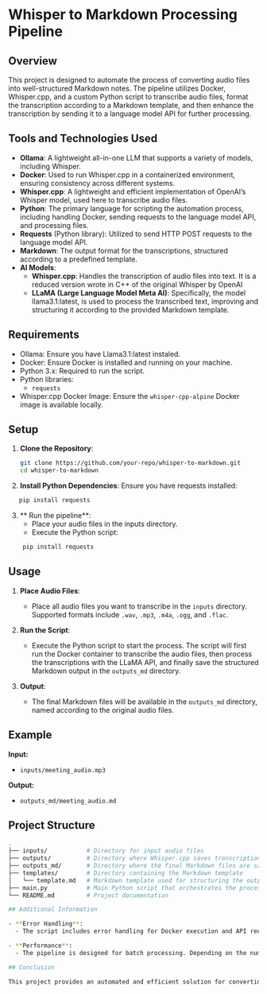 # Whisper to Markdown Processing Pipeline

## Overview

This project is designed to automate the process of converting audio files into well-structured Markdown notes. The pipeline utilizes Docker, Whisper.cpp, and a custom Python script to transcribe audio files, format the transcription according to a Markdown template, and then enhance the transcription by sending it to a language model API for further processing.

## Tools and Technologies Used

- **Ollama**: A lightweight all-in-one LLM that supports a variety of models, including Whisper.
- **Docker**: Used to run Whisper.cpp in a containerized environment, ensuring consistency across different systems.
- **Whisper.cpp**: A lightweight and efficient implementation of OpenAI’s Whisper model, used here to transcribe audio files.
- **Python**: The primary language for scripting the automation process, including handling Docker, sending requests to the language model API, and processing files.
- **Requests** (Python library): Utilized to send HTTP POST requests to the language model API.
- **Markdown**: The output format for the transcriptions, structured according to a predefined template.
- **AI Models**:
    - **Whisper.cpp**: Handles the transcription of audio files into text. It is a reduced version wrote in C++ of the original Whisper by OpenAI
    - **LLaMA (Large Language Model Meta AI)**: Specifically, the model llama3.1:latest, is used to process the transcribed text, improving and structuring it according to the provided Markdown template.

## Requirements

- Ollama: Ensure you have Llama3.1:latest instaled.
- Docker: Ensure Docker is installed and running on your machine.
- Python 3.x: Required to run the script.
- Python libraries:
  - `requests`
- Whisper.cpp Docker Image: Ensure the `whisper-cpp-alpine` Docker image is available locally.

## Setup

1. **Clone the Repository**:
   ```bash
   git clone https://github.com/your-repo/whisper-to-markdown.git
   cd whisper-to-markdown

2. **Install Python Dependencies**:
Ensure you have requests installed:
```bash
   pip install requests
```

3. ** Run the pipeline**:
    - Place your audio files in the inputs directory.
    - Execute the Python script:
```bash
    pip install requests
```

## Usage

1. **Place Audio Files**:
   - Place all audio files you want to transcribe in the `inputs` directory. Supported formats include `.wav`, `.mp3`, `.m4a`, `.ogg`, and `.flac`.
   
2. **Run the Script**:
   - Execute the Python script to start the process. The script will first run the Docker container to transcribe the audio files, then process the transcriptions with the LLaMA API, and finally save the structured Markdown output in the `outputs_md` directory.

3. **Output**:
   - The final Markdown files will be available in the `outputs_md` directory, named according to the original audio files.

## Example

**Input:**

- `inputs/meeting_audio.mp3`

**Output:**

- `outputs_md/meeting_audio.md`

## Project Structure

```bash
.
├── inputs/           # Directory for input audio files
├── outputs/          # Directory where Whisper.cpp saves transcriptions
├── outputs_md/       # Directory where the final Markdown files are saved
├── templates/        # Directory containing the Markdown template
│   └── template.md   # Markdown template used for structuring the output
├── main.py           # Main Python script that orchestrates the process
└── README.md         # Project documentation

## Additional Information

- **Error Handling**:
  - The script includes error handling for Docker execution and API requests. If an error occurs during any part of the process, it will be logged, and the script will attempt to continue processing remaining files.

- **Performance**:
  - The pipeline is designed for batch processing. Depending on the number of audio files and their duration, the processing time may vary. The total execution time is displayed at the end of the process.

## Conclusion

This project provides an automated and efficient solution for converting audio transcriptions into structured Markdown documents, leveraging the power of Docker and advanced language models. It’s a versatile tool that can be adapted for various use cases, such as meeting notes, podcast transcriptions, or lecture summaries.